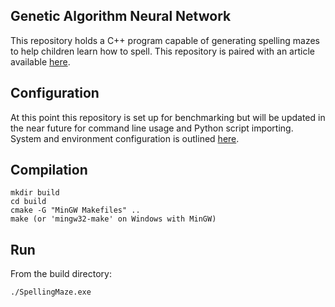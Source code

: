 ## Genetic Algorithm Neural Network 
This repository holds a C++ program capable of generating spelling mazes to help children learn how to spell. This repository is paired with an article available [here](https://wfale.net).

## Configuration
At this point this repository is set up for benchmarking but will be updated in the near future for command line usage and Python script importing. System and environment configuration is outlined [here](https://wfale.net/2023/01/02/sfml-c-and-windows-quick-guide-to-awesome-graphics/).

## Compilation
    mkdir build
    cd build
    cmake -G "MinGW Makefiles" ..
    make (or 'mingw32-make' on Windows with MinGW)

## Run
From the build directory:

    ./SpellingMaze.exe